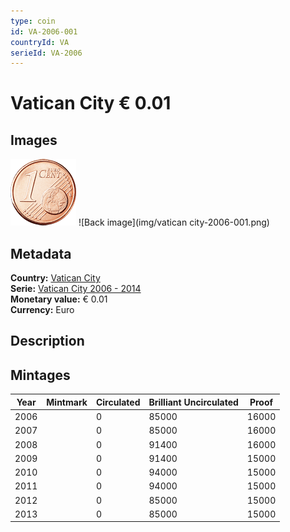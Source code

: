 ```yaml
---
type: coin
id: VA-2006-001
countryId: VA
serieId: VA-2006
---
```


# Vatican City € 0.01

## Images

![Front image](../../../img/common-2002-001.png) ![Back image](img/vatican city-2006-001.png)

## Metadata

**Country:** [Vatican City](../index.md)\
**Serie:** [Vatican City 2006 - 2014](index.md)\
**Monetary value:** € 0.01\
**Currency:** Euro

## Description


## Mintages

| Year | Mintmark | Circulated | Brilliant Uncirculated | Proof |
| ---- | -------- | ---------- | ---------------------- | ----- |
| 2006 |  | 0| 85000 | 16000 |
| 2007 |  | 0| 85000 | 16000 |
| 2008 |  | 0| 91400 | 16000 |
| 2009 |  | 0| 91400 | 15000 |
| 2010 |  | 0| 94000 | 15000 |
| 2011 |  | 0| 94000 | 15000 |
| 2012 |  | 0| 85000 | 15000 |
| 2013 |  | 0| 85000 | 15000 |
